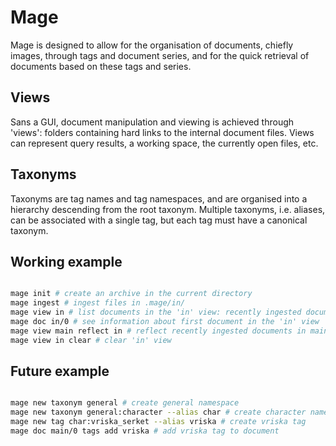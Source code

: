 # Mage

Mage is designed to allow for the organisation of documents, chiefly images, through tags and document series, and for the quick retrieval of documents based on these tags and series.

## Views

Sans a GUI, document manipulation and viewing is achieved through 'views': folders containing hard links to the internal document files. Views can represent query results, a working space, the currently open files, etc.

## Taxonyms

Taxonyms are tag names and tag namespaces, and are organised into a hierarchy descending from the root taxonym. Multiple taxonyms, i.e. aliases, can be associated with a single tag, but each tag must have a canonical taxonym.

## Working example

```bash

mage init # create an archive in the current directory
mage ingest # ingest files in .mage/in/
mage view in # list documents in the 'in' view: recently ingested documents
mage doc in/0 # see information about first document in the 'in' view
mage view main reflect in # reflect recently ingested documents in main view.
mage view in clear # clear 'in' view

```

## Future example

```bash

mage new taxonym general # create general namespace
mage new taxonym general:character --alias char # create character namespace
mage new tag char:vriska_serket --alias vriska # create vriska tag
mage doc main/0 tags add vriska # add vriska tag to document

```